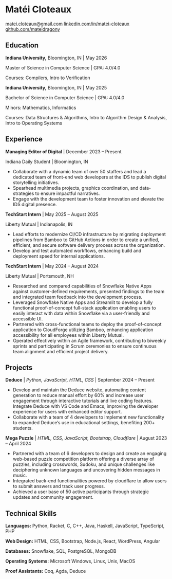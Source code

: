 # Mat&#233;i Cloteaux

<a href="mailto:matei.cloteaux@gmail.com" target="_blank">matei.cloteaux@gmail.com</a>
<a href="https://www.linkedin.com/in/matei-cloteaux" target="_blank">linkedin.com/in/matei-cloteaux</a>
<a href="https://www.github.com/mateidragony" target="_blank">github.com/mateidragony</a>

## Education

**Indiana University,** Bloomington, IN &#124; May 2026

Master of Science in Computer Science &#124; GPA: 4.0/4.0

Courses: Compilers, Intro to Verification


**Indiana University,** Bloomington, IN &#124; May 2025

Bachelor of Science in Computer Science &#124; GPA: 4.0/4.0

Minors: Mathematics, Informatics

Courses: Data Structures & Algorithms, Intro to Algorithm Design & Analysis, 
Intro to Operating Systems


## Experience

**Managing Editor of Digital** &#124; December 2023 &ndash; Present

Indiana Daily Student &#124; Bloomington, IN

- Collaborate with a dynamic team of over 50 staffers and lead a dedicated 
team of front-end web developers at the IDS to publish digital storytelling 
initiatives.
- Spearhead multimedia projects, graphics coordination, and data-strategies 
to ensure impactful narratives.
- Engage with the development team to foster innovation and elevate the IDS 
digital presence.

**TechStart Intern** &#124; May 2025 &ndash; August 2025

Liberty Mutual &#124; Indianapolis, IN

- Lead efforts to modernize CI/CD infrastructure by migrating deployment pipelines 
from Bamboo to GitHub Actions in order to create a unified, efficient, and secure
software delivery process across the organization.
- Develop and test automated workflows, enhancing build and deployment 
speed for internal applications.

**TechStart Intern** &#124; May 2024 &ndash; August 2024

Liberty Mutual &#124; Portsmouth, NH

- Researched and compared capabilities of Snowflake Native Apps against 
customer-defined requirements, presented findings to the team and integrated 
team feedback into the development process.
- Leveraged Snowflake Native Apps and Streamlit to develop a fully functional 
proof-of-concept full-stack application enabling users to easily interact with 
data within Snowflake via a user-friendly and accessible UI.
- Partnered with cross-functional teams to deploy the proof-of-concept 
application to CloudForge utilizing Bamboo, enhancing application 
accessibility for all employees within Liberty Mutual.
- Operated effectively within an Agile framework, contributing to biweekly 
sprints and participating in Scrum ceremonies to ensure continuous team 
alignment and efficient project delivery.


<!-- **Undergraduate Instructor** &#124; January 2023 &ndash; Present -->

<!-- Indiana University &#124; Bloomington, IN -->

<!-- - Collaborate with professors and instructors in planning and instruction for  -->
<!-- undergraduate courses throughout the Luddy School of Informatics Computing and -->
<!--  Engineering. -->
<!-- - Plan and coordinate lab sessions and office hours for over 30 students  -->
<!-- weekly to review class content and practically apply and complement topics  -->
<!-- and problems covered during lectures. -->


## Projects

**Deduce** | *Python, JavaScript, HTML, CSS* &#124; September 2024 &ndash; Present

- Develop and maintain the Deduce website, automating content generation to reduce 
manual effort by 60% and increase user engagement through interactive tutorials and 
live coding features. Integrate Deduce with VS Code and Emacs, improving the developer 
experience for users with enhanced editor support.
- Collaborate with a team of 4 developers to implement new functionality to
expanded Deduce’s use in educational settings, benefiting 200+ students. 

**Mega Puzzle** | *HTML, CSS, JavaScript, Bootstrap, Cloudflare* &#124; August 2023 &ndash; April 2024

- Partnered with a team of 6 developers to design and create an engaging 
web-based puzzle competition platform offering a diverse array of puzzles, 
including crosswords, Sudoku, and unique challenges like deciphering unknown 
languages and uncovering hidden messages in music.
- Integrated back-end functionalities powered by cloudflare to allow users to 
submit answers and track user progress.
- Achieved a user base of 50 active participants through strategic 
updates and community engagement.

## Technical Skills

**Languages:** Python, Racket, C, C++, Java, Haskell, JavaScript, TypeScript, PHP

**Web Design:** HTML, CSS, Bootstrap, Node.js, React, WordPress, Angular

**Databases:** Snowflake, SQL, PostgreSQL, MongoDB

**Operating Systems:** Microsoft Windows, Linux, Unix, MacOS

**Proof Assistants:** Coq, Agda, Deduce
